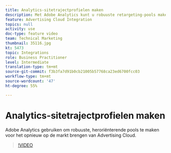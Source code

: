```yaml
---
title: Analytics-sitetrajectprofielen maken
description: Met Adobe Analytics kunt u robuuste retargeting-pools maken voor Advertising Cloud-remarketing.
feature: Advertising Cloud Integration
topics: null
activity: use
doc-type: feature video
team: Technical Marketing
thumbnail: 35116.jpg
kt: 5473
topic: Integrations
role: Business Practitioner
level: Intermediate
translation-type: tm+mt
source-git-commit: f3b3fa7d91b0cb21005b57768ca23ed6700fcc03
workflow-type: tm+mt
source-wordcount: '47'
ht-degree: 55%

---
```



# Analytics-sitetrajectprofielen maken

Adobe Analytics gebruiken om robuuste, heroriënterende pools te maken voor het opnieuw op de markt brengen van Advertising Cloud.

>[!VIDEO](https://video.tv.adobe.com/v/35116/?quality=12&learn=on)
